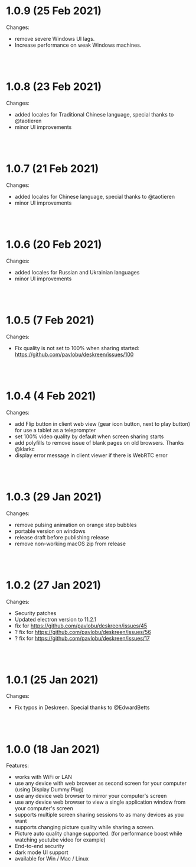 # 1.0.9 (25 Feb 2021)

Changes:

- remove severe Windows UI lags.
- Increase performance on weak Windows machines.

<br/>
<br/>

# 1.0.8 (23 Feb 2021)

Changes:

- added locales for Traditional Chinese language, special thanks to @taotieren
- minor UI improvements

<br/>
<br/>

# 1.0.7 (21 Feb 2021)

Changes:

- added locales for Chinese language, special thanks to @taotieren
- minor UI improvements

<br/>
<br/>

# 1.0.6 (20 Feb 2021)

Changes:

- added locales for Russian and Ukrainian languages
- minor UI improvements

<br/>
<br/>

# 1.0.5 (7 Feb 2021)

Changes:

- Fix quality is not set to 100% when sharing started: https://github.com/pavlobu/deskreen/issues/100

<br/>
<br/>

# 1.0.4 (4 Feb 2021)

Changes:

- add Flip button in client web view (gear icon button, next to play button) for use a tablet as a teleprompter
- set 100% video quality by default when screen sharing starts
- add polyfills to remove issue of blank pages on old browsers. Thanks @klarkc
- display error message in client viewer if there is WebRTC error

<br/>
<br/>

# 1.0.3 (29 Jan 2021)

Changes:

- remove pulsing animation on orange step bubbles
- portable version on windows
- release draft before publishing release
- remove non-working macOS zip from release

<br/>
<br/>

# 1.0.2 (27 Jan 2021)

Changes:

- Security patches
- Updated electron version to 11.2.1
- fix for https://github.com/pavlobu/deskreen/issues/45
- ? fix for https://github.com/pavlobu/deskreen/issues/56
- ? fix for https://github.com/pavlobu/deskreen/issues/17

<br/>
<br/>

# 1.0.1 (25 Jan 2021)

Changes:

- Fix typos in Deskreen. Special thanks to @EdwardBetts

<br/>
<br/>

# 1.0.0 (18 Jan 2021)

Features:

- works with WiFi or LAN
- use any device with web browser as second screen for your computer (using Display Dummy Plug)
- use any device web browser to mirror your computer's screen
- use any device web browser to view a single application window from your computer's screen
- supports multiple screen sharing sessions to as many devices as you want
- supports changing picture quality while sharing a screen.
- Picture auto quality change supported. (for performance boost while watching youtube video for example)
- End-to-end security
- dark mode UI support
- available for Win / Mac / Linux
